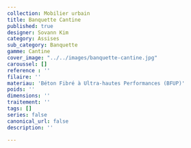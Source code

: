 ```yaml
---
collection: Mobilier urbain
title: Banquette Cantine
published: true
designer: Sovann Kim
category: Assises
sub_category: Banquette
gamme: Cantine
cover_image: "../../images/banquette-cantine.jpg"
caroussel: []
reference : ''
filaire: ''
materiau: 'Béton Fibré à Ultra-hautes Performances (BFUP)'
poids: ''
dimensions: ''
traitement: ''
tags: []
series: false
canonical_url: false
description: ''

---
```

